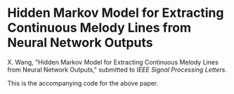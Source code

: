# Hidden Markov Model for Extracting Continuous Melody Lines from Neural Network Outputs
X. Wang, "Hidden Markov Model for Extracting Continuous Melody Lines from Neural Network Outputs," submitted to *IEEE Signal Processing Letters*.

This is the accompanying code for the above paper.